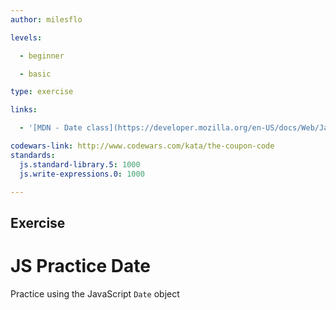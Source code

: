 ```yaml
---
author: milesflo

levels:

  - beginner

  - basic

type: exercise

links:

  - '[MDN - Date class](https://developer.mozilla.org/en-US/docs/Web/JavaScript/Reference/Global_Objects/Date)'

codewars-link: http://www.codewars.com/kata/the-coupon-code
standards:
  js.standard-library.5: 1000
  js.write-expressions.0: 1000

---
```

## Exercise
# JS Practice Date
Practice using the JavaScript `Date` object
